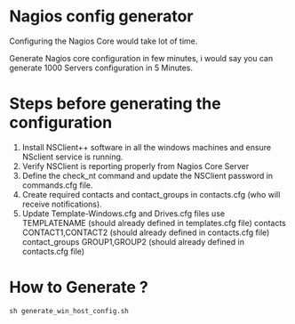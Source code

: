 # Nagios config generator

Configuring the Nagios Core would take lot of time. 

Generate Nagios core configuration in few minutes, i would say you can generate 1000 Servers configuration in 5 Minutes.

# Steps before generating the configuration

1. Install NSClient++ software in all the windows machines and ensure NSclient service is running.
2. Verify NSClient is reporting properly from Nagios Core Server
3. Define the check_nt command and update the NSClient password in commands.cfg file.
4. Create required contacts and contact_groups in contacts.cfg (who will receive notifications).
5. Update Template-Windows.cfg and Drives.cfg files
    use TEMPLATENAME (should already defined in templates.cfg file)
    contacts  CONTACT1,CONTACT2 (should already defined in contacts.cfg file)
    contact_groups  GROUP1,GROUP2 (should already defined in contacts.cfg file)

# How to Generate ?

```sh generate_win_host_config.sh```
